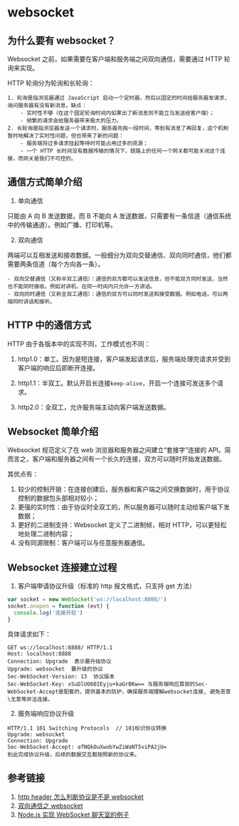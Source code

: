 # websocket

## 为什么要有 websocket？

Websocket 之前，如果需要在客户端和服务端之间双向通信，需要通过 HTTP 轮询来实现。

HTTP 轮询分为轮询和长轮询：

    1. 轮询是指浏览器通过 JavaScript 启动一个定时器，然后以固定的时间给服务器发请求，询问服务器有没有新消息，缺点：
        - 实时性不够（在这个固定轮询时间内如果出了新消息则不能立马发送给客户端）；
        - 频繁的请求会给服务器带来极大的压力。
    2. 长轮询是指浏览器发送一个请求时，服务器先拖一段时间，等到有消息了再回复，这个机制暂时地解决了实时性问题，但也带来了新的问题：
        - 服务端将过多请求挂起等待时可能占用过多的资源；
        - 一个 HTTP 长时间没有数据传输的情况下，链路上的任何一个网关都可能关闭这个连接，而网关是我们不可控的。

## 通信方式简单介绍

1. 单向通信

只能由 A 向 B 发送数据，而 B 不能向 A 发送数据，只需要有一条信道（通信系统中的传输通道）。例如广播、打印机等。

2. 双向通信

两端可以互相发送和接收数据。一般细分为双向交替通信、双向同时通信，他们都需要两条信道（每个方向各一条）。

    - 双向交替通信（又称半双工通信）：通信的双方都可以发送信息，但不能双方同时发送，当然也不能同时接收。例如对讲机，在同一时间内只允许一方讲话。
    - 双向同时通信（又称全双工通信）：通信的双方可以同时发送和接受数据。例如电话，可以两端同时讲话和接听。

## HTTP 中的通信方式

HTTP 由于各版本中的实现不同，工作模式也不同：

1. http1.0：单工。因为是短连接，客户端发起请求后，服务端处理完请求并受到客户端的响应后即断开连接。

2. http1.1：半双工。默认开启长连接`keep-alive`，开启一个连接可发送多个请求。

3. http2.0：全双工，允许服务端主动向客户端发送数据。

## Websocket 简单介绍

Websocket 规范定义了在 web 浏览器和服务器之间建立“套接字”连接的 API。简而言之，客户端和服务器之间有一个长久的连接，双方可以随时开始发送数据。

其优点有：

1. 较少的控制开销：在连接创建后，服务器和客户端之间交换数据时，用于协议控制的数据包头部相对较小；
2. 更强的实时性：由于协议时全双工的，所以服务器可以随时主动给客户端下发数据；
3. 更好的二进制支持：Websocket 定义了二进制帧，相对 HTTP，可以更轻松地处理二进制内容；
4. 没有同源限制：客户端可以与任意服务器通信。

## Websocket 连接建立过程

1. 客户端申请协议升级（标准的 http 报文格式，只支持 get 方法）

```js
var socket = new WebSocket('ws://localhost:8088/')
socket.onopen = function (evt) {
  console.log('连接开启')
}
```

具体请求如下：

```
GET ws://localhost:8888/ HTTP/1.1
Host: localhost:8888
Connection: Upgrade  表示要升级协议
Upgrade: websocket  要升级的协议
Sec-WebSocket-Version: 13  协议版本
Sec-WebSocket-Key: xSuDlUO60IEyju+kaGrBKw== 与服务端响应首部的Sec-WebSocket-Accept是配套的，提供基本的防护，确保服务端理解websocket连接, 避免恶意\无意等非法连接。
```

2. 服务端响应协议升级

```
HTTP/1.1 101 Switching Protocols  // 101标识协议转换
Upgrade: websocket
Connection: Upgrade
Sec-WebSocket-Accept: afNQkOuXwobYwZiWaNT5viPA2jU=
到此完成协议升级，后续的数据交互都按照新的协议来。
```

## 参考链接

1. [http header 怎么判断协议是不是 websocket](https://mp.weixin.qq.com/s/Z7tYp9MLMbHKnPFyFFlJEg)
2. [双向通信之 websocket](https://juejin.cn/post/6844903839385010189)
3. [Node.js 实现 WebSocket 聊天室的例子](https://waylau.com/node.js-websocket-chat/)
